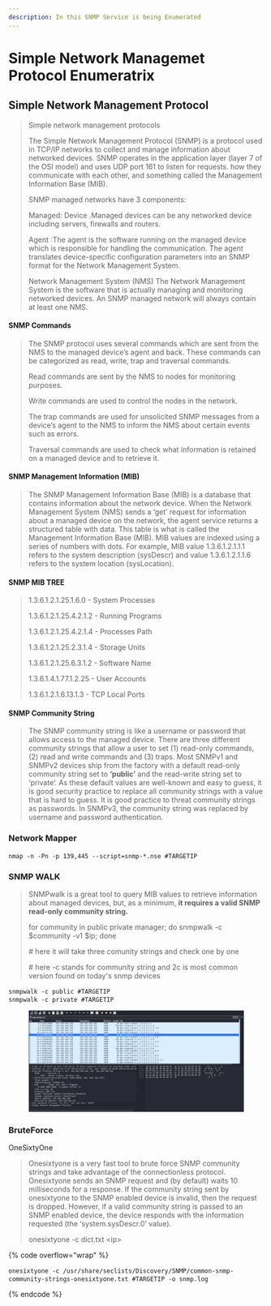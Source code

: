 ```yaml
---
description: In this SNMP Service is being Enumerated
---
```


# Simple Network Managemet Protocol Enumeratrix

## Simple Network Management Protocol

> Simple network management protocols
>
> The Simple Network Management Protocol (SNMP) is a protocol used in TCP/IP networks to collect and manage information about networked devices. SNMP operates in the application layer (layer 7 of the OSI model) and uses UDP port 161 to listen for requests.  how they communicate with each other, and something called the Management Information Base (MIB).
>
> SNMP managed networks have 3 components:
>
> Managed: Device .Managed devices can be any networked device including servers, firewalls and routers.
>
> Agent :The agent is the software running on the managed device which is responsible for handling the communication. The agent translates device-specific configuration parameters into an SNMP format for the Network Management System.
>
> Network Management System (NMS) The Network Management System is the software that is actually managing and monitoring networked devices. An SNMP managed network will always contain at least one NMS.

#### SNMP Commands

> The SNMP protocol uses several commands which are sent from the NMS to the managed device’s agent and back. These commands can be categorized as read, write, trap and traversal commands.
>
> Read commands are sent by the NMS to nodes for monitoring purposes.
>
> Write commands are used to control the nodes in the network.
>
> The trap commands are used for unsolicited SNMP messages from a device’s agent to the NMS to inform the NMS about certain events such as errors.
>
> Traversal commands are used to check what information is retained on a managed device and to retrieve it.



#### SNMP Management Information (MIB)

> The SNMP Management Information Base (MIB) is a database that contains information about the network device. When the Network Management System (NMS) sends a ‘get’ request for information about a managed device on the network, the agent service returns a structured table with data. This table is what is called the Management Information Base (MIB). MIB values are indexed using a series of numbers with dots. For example, MIB value 1.3.6.1.2.1.1.1 refers to the system description (sysDescr) and value 1.3.6.1.2.1.1.6 refers to the system location (sysLocation).

#### SNMP MIB TREE

> 1.3.6.1.2.1.25.1.6.0 - System Processes
>
> 1.3.6.1.2.1.25.4.2.1.2 - Running Programs
>
> 1.3.6.1.2.1.25.4.2.1.4 - Processes Path
>
> 1.3.6.1.2.1.25.2.3.1.4 - Storage Units
>
> 1.3.6.1.2.1.25.6.3.1.2 - Software Name
>
> 1.3.6.1.4.1.77.1.2.25 - User Accounts
>
> 1.3.6.1.2.1.6.13.1.3 - TCP Local Ports

#### SNMP Community String

> The SNMP community string is like a username or password that allows access to the managed device. There are three different community strings that allow a user to set (1) read-only commands, (2) read and write commands and (3) traps. Most SNMPv1 and SNMPv2 devices ship from the factory with a default read-only community string set to **‘public’** and the read-write string set to ‘private’. As these default values are well-known and easy to guess, it is good security practice to replace all community strings with a value that is hard to guess. It is good practice to threat community strings as passwords. In SNMPv3, the community string was replaced by username and password authentication.

### Network Mapper

```
nmap -n -Pn -p 139,445 --script=snmp-*.nse #TARGETIP
```



### SNMP WALK

> SNMPwalk is a great tool to query MIB values to retrieve information about managed devices, but, as a minimum, **it requires a valid SNMP read-only community string.**
>
> for community in public private manager; do snmpwalk -c $community -v1 $ip; done
>
> \# here it will take three comunity strings and check one by one
>
> \# here -c stands for community string and 2c is most common version found on today's snmp devices

```
snmpwalk -c public #TARGETIP
snmpwalk -c private #TARGETIP
```

<figure><img src="../../.gitbook/assets/image (10).png" alt=""><figcaption></figcaption></figure>

### BruteForce

OneSixtyOne

> Onesixtyone is a very fast tool to brute force SNMP community strings and take advantage of the connectionless protocol. Onesixtyone sends an SNMP request and (by default) waits 10 milliseconds for a response. If the community string sent by onesixtyone to the SNMP enabled device is invalid, then the request is dropped. However, if a valid community string is passed to an SNMP enabled device, the device responds with the information requested (the ‘system.sysDescr.0’ value).
>
> onesixtyone -c dict.txt \<ip>

{% code overflow="wrap" %}
```
onesixtyone -c /usr/share/seclists/Discovery/SNMP/common-snmp-community-strings-onesixtyone.txt #TARGETIP -o snmp.log 
```
{% endcode %}

